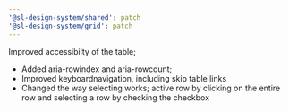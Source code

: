 ```yaml
---
'@sl-design-system/shared': patch
'@sl-design-system/grid': patch
---
```


Improved accessibilty of the table; 
- Added aria-rowindex and aria-rowcount; 
- Improved keyboardnavigation, including skip table links
- Changed the way selecting works; active row by clicking on the entire row and selecting a row by checking the checkbox
